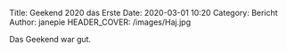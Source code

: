 Title: Geekend 2020 das Erste
Date: 2020-03-01 10:20
Category: Bericht
Author: janepie
HEADER_COVER: /images/Haj.jpg

Das Geekend war gut.
